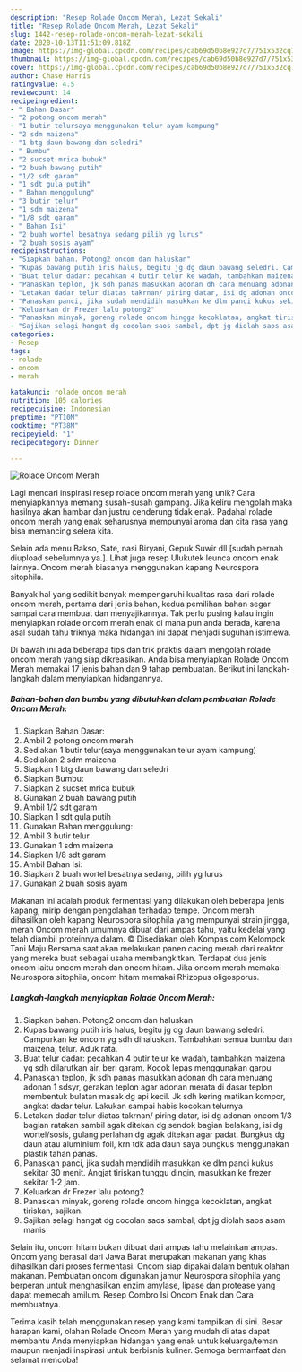 ```yaml
---
description: "Resep Rolade Oncom Merah, Lezat Sekali"
title: "Resep Rolade Oncom Merah, Lezat Sekali"
slug: 1442-resep-rolade-oncom-merah-lezat-sekali
date: 2020-10-13T11:51:09.818Z
image: https://img-global.cpcdn.com/recipes/cab69d50b8e927d7/751x532cq70/rolade-oncom-merah-foto-resep-utama.jpg
thumbnail: https://img-global.cpcdn.com/recipes/cab69d50b8e927d7/751x532cq70/rolade-oncom-merah-foto-resep-utama.jpg
cover: https://img-global.cpcdn.com/recipes/cab69d50b8e927d7/751x532cq70/rolade-oncom-merah-foto-resep-utama.jpg
author: Chase Harris
ratingvalue: 4.5
reviewcount: 14
recipeingredient:
- " Bahan Dasar"
- "2 potong oncom merah"
- "1 butir telursaya menggunakan telur ayam kampung"
- "2 sdm maizena"
- "1 btg daun bawang dan seledri"
- " Bumbu"
- "2 sucset mrica bubuk"
- "2 buah bawang putih"
- "1/2 sdt garam"
- "1 sdt gula putih"
- " Bahan menggulung"
- "3 butir telur"
- "1 sdm maizena"
- "1/8 sdt garam"
- " Bahan Isi"
- "2 buah wortel besatnya sedang pilih yg lurus"
- "2 buah sosis ayam"
recipeinstructions:
- "Siapkan bahan. Potong2 oncom dan haluskan"
- "Kupas bawang putih iris halus, begitu jg dg daun bawang seledri. Campurkan ke oncom yg sdh dihaluskan. Tambahkan semua bumbu dan maizena, telur. Aduk rata."
- "Buat telur dadar: pecahkan 4 butir telur ke wadah, tambahkan maizena yg sdh dilarutkan air, beri garam. Kocok lepas menggunakan garpu"
- "Panaskan teplon, jk sdh panas masukkan adonan dh cara menuang adonan 1 sdsyr, gerakan teplon agar adonan merata di dasar teplon membentuk bulatan masak dg api kecil. Jk sdh kering matikan kompor, angkat dadar telur. Lakukan sampai habis kocokan telurnya"
- "Letakan dadar telur diatas takrnan/ piring datar, isi dg adonan oncom 1/3 bagian ratakan sambil agak ditekan dg sendok bagian belakang, isi dg wortel/sosis, gulang perlahan dg agak ditekan agar padat. Bungkus dg daun atau aluminium foil, krn tdk ada daun saya bungkus menggunakan plastik tahan panas."
- "Panaskan panci, jika sudah mendidih masukkan ke dlm panci kukus sekitar 30 menit. Angjat tiriskan tunggu dingin, masukkan ke frezer sekitar 1-2 jam."
- "Keluarkan dr Frezer lalu potong2"
- "Panaskan minyak, goreng rolade oncom hingga kecoklatan, angkat tiriskan, sajikan."
- "Sajikan selagi hangat dg cocolan saos sambal, dpt jg diolah saos asam manis"
categories:
- Resep
tags:
- rolade
- oncom
- merah

katakunci: rolade oncom merah 
nutrition: 105 calories
recipecuisine: Indonesian
preptime: "PT10M"
cooktime: "PT38M"
recipeyield: "1"
recipecategory: Dinner

---
```



![Rolade Oncom Merah](https://img-global.cpcdn.com/recipes/cab69d50b8e927d7/751x532cq70/rolade-oncom-merah-foto-resep-utama.jpg)

Lagi mencari inspirasi resep rolade oncom merah yang unik? Cara menyiapkannya memang susah-susah gampang. Jika keliru mengolah maka hasilnya akan hambar dan justru cenderung tidak enak. Padahal rolade oncom merah yang enak seharusnya mempunyai aroma dan cita rasa yang bisa memancing selera kita.

Selain ada menu Bakso, Sate, nasi Biryani, Gepuk Suwir dll [sudah pernah diupload sebelumnya ya.]. Lihat juga resep Ulukutek leunca oncom enak lainnya. Oncom merah biasanya menggunakan kapang Neurospora sitophila.

Banyak hal yang sedikit banyak mempengaruhi kualitas rasa dari rolade oncom merah, pertama dari jenis bahan, kedua pemilihan bahan segar sampai cara membuat dan menyajikannya. Tak perlu pusing kalau ingin menyiapkan rolade oncom merah enak di mana pun anda berada, karena asal sudah tahu triknya maka hidangan ini dapat menjadi suguhan istimewa.


Di bawah ini ada beberapa tips dan trik praktis dalam mengolah rolade oncom merah yang siap dikreasikan. Anda bisa menyiapkan Rolade Oncom Merah memakai 17 jenis bahan dan 9 tahap pembuatan. Berikut ini langkah-langkah dalam menyiapkan hidangannya.

<!--inarticleads1-->

##### Bahan-bahan dan bumbu yang dibutuhkan dalam pembuatan Rolade Oncom Merah:

1. Siapkan  Bahan Dasar:
1. Ambil 2 potong oncom merah
1. Sediakan 1 butir telur(saya menggunakan telur ayam kampung)
1. Sediakan 2 sdm maizena
1. Siapkan 1 btg daun bawang dan seledri
1. Siapkan  Bumbu:
1. Siapkan 2 sucset mrica bubuk
1. Gunakan 2 buah bawang putih
1. Ambil 1/2 sdt garam
1. Siapkan 1 sdt gula putih
1. Gunakan  Bahan menggulung:
1. Ambil 3 butir telur
1. Gunakan 1 sdm maizena
1. Siapkan 1/8 sdt garam
1. Ambil  Bahan Isi:
1. Siapkan 2 buah wortel besatnya sedang, pilih yg lurus
1. Gunakan 2 buah sosis ayam


Makanan ini adalah produk fermentasi yang dilakukan oleh beberapa jenis kapang, mirip dengan pengolahan terhadap tempe. Oncom merah dihasilkan oleh kapang Neurospora sitophila yang mempunyai strain jingga, merah Oncom merah umumnya dibuat dari ampas tahu, yaitu kedelai yang telah diambil proteinnya dalam. © Disediakan oleh Kompas.com Kelompok Tani Maju Bersama saat akan melakukan panen cacing merah dari reaktor yang mereka buat sebagai usaha membangkitkan. Terdapat dua jenis oncom iaitu oncom merah dan oncom hitam. Jika oncom merah memakai Neurospora sitophila, oncom hitam memakai Rhizopus oligosporus. 

<!--inarticleads2-->

##### Langkah-langkah menyiapkan Rolade Oncom Merah:

1. Siapkan bahan. Potong2 oncom dan haluskan
1. Kupas bawang putih iris halus, begitu jg dg daun bawang seledri. Campurkan ke oncom yg sdh dihaluskan. Tambahkan semua bumbu dan maizena, telur. Aduk rata.
1. Buat telur dadar: pecahkan 4 butir telur ke wadah, tambahkan maizena yg sdh dilarutkan air, beri garam. Kocok lepas menggunakan garpu
1. Panaskan teplon, jk sdh panas masukkan adonan dh cara menuang adonan 1 sdsyr, gerakan teplon agar adonan merata di dasar teplon membentuk bulatan masak dg api kecil. Jk sdh kering matikan kompor, angkat dadar telur. Lakukan sampai habis kocokan telurnya
1. Letakan dadar telur diatas takrnan/ piring datar, isi dg adonan oncom 1/3 bagian ratakan sambil agak ditekan dg sendok bagian belakang, isi dg wortel/sosis, gulang perlahan dg agak ditekan agar padat. Bungkus dg daun atau aluminium foil, krn tdk ada daun saya bungkus menggunakan plastik tahan panas.
1. Panaskan panci, jika sudah mendidih masukkan ke dlm panci kukus sekitar 30 menit. Angjat tiriskan tunggu dingin, masukkan ke frezer sekitar 1-2 jam.
1. Keluarkan dr Frezer lalu potong2
1. Panaskan minyak, goreng rolade oncom hingga kecoklatan, angkat tiriskan, sajikan.
1. Sajikan selagi hangat dg cocolan saos sambal, dpt jg diolah saos asam manis


Selain itu, oncom hitam bukan dibuat dari ampas tahu melainkan ampas. Oncom yang berasal dari Jawa Barat merupakan makanan yang khas dihasilkan dari proses fermentasi. Oncom siap dipakai dalam bentuk olahan makanan. Pembuatan oncom digunakan jamur Neurospora sitophila yang berperan untuk menghasilkan enzim amylase, lipase dan protease yang dapat memecah amilum. Resep Combro Isi Oncom Enak dan Cara membuatnya. 

Terima kasih telah menggunakan resep yang kami tampilkan di sini. Besar harapan kami, olahan Rolade Oncom Merah yang mudah di atas dapat membantu Anda menyiapkan hidangan yang enak untuk keluarga/teman maupun menjadi inspirasi untuk berbisnis kuliner. Semoga bermanfaat dan selamat mencoba!
